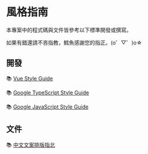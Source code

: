 # 風格指南

本專案中的程式碼與文件皆參考以下標準開發或撰寫。

如果有錯還請不吝指教，鱈魚感謝您的指正。(o゜▽゜)o☆

## 開發

📚 [Vue Style Guide](https://vuejs.org/style-guide/)

📚 [Google TypeScript  Style Guide](https://google.github.io/styleguide/tsguide.html)

📚 [Google JavaScript  Style Guide](https://google.github.io/styleguide/jsguide.html)

## 文件

📚 [中文文案排版指北](https://github.com/sparanoid/chinese-copywriting-guidelines)
